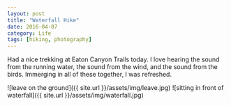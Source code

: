 ```yaml
---
layout: post
title: "Waterfall Hike"
date: 2016-04-07
category: Life
tags: [hiking, photography]
---
```


Had a nice trekking at Eaton Canyon Trails today. I love hearing the sound from the running water, the sound from the wind, and the sound from the birds. Immerging in all of these together, I was refreshed.
<!--more-->

![leave on the ground]({{ site.url }}/assets/img/leave.jpg)
![sitting in front of waterfall]({{ site.url }}/assets/img/waterfall.jpg)